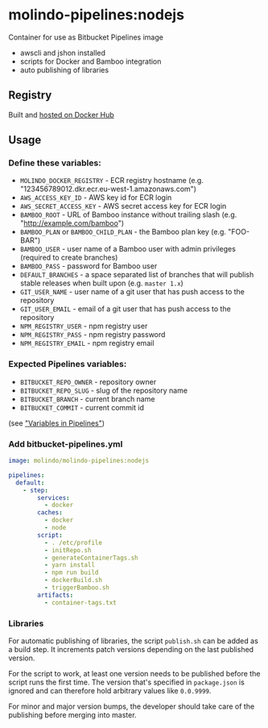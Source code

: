 # molindo-pipelines:nodejs

Container for use as Bitbucket Pipelines image

- awscli and jshon installed
- scripts for Docker and Bamboo integration
- auto publishing of libraries

## Registry

Built and [hosted on Docker Hub](https://hub.docker.com/r/molindo/molindo-pipelines/)

## Usage

### Define these variables:

- `MOLINDO_DOCKER_REGISTRY` - ECR registry hostname (e.g. "123456789012.dkr.ecr.eu-west-1.amazonaws.com")
- `AWS_ACCESS_KEY_ID` - AWS key id for ECR login
- `AWS_SECRET_ACCESS_KEY` - AWS secret access key for ECR login
- `BAMBOO_ROOT` - URL of Bamboo instance without trailing slash (e.g. "http://example.com/bamboo")
- `BAMBOO_PLAN` or `BAMBOO_CHILD_PLAN` - the Bamboo plan key (e.g. "FOO-BAR")
- `BAMBOO_USER` - user name of a Bamboo user with admin privileges (required to create branches)
- `BAMBOO_PASS` - password for Bamboo user
- `DEFAULT_BRANCHES` - a space separated list of branches that will publish stable releases when built upon (e.g. `master 1.x`)
- `GIT_USER_NAME` - user name of a git user that has push access to the repository
- `GIT_USER_EMAIL` - email of a git user that has push access to the repository
- `NPM_REGISTRY_USER` - npm registry user
- `NPM_REGISTRY_PASS` - npm registry password
- `NPM_REGISTRY_EMAIL` - npm registry email

### Expected Pipelines variables:

- `BITBUCKET_REPO_OWNER` - repository owner
- `BITBUCKET_REPO_SLUG` - slug of the repository name
- `BITBUCKET_BRANCH` - current branch name
- `BITBUCKET_COMMIT` - current commit id

(see ["Variables in Pipelines"](https://confluence.atlassian.com/bitbucket/variables-in-pipelines-794502608.html))

### Add bitbucket-pipelines.yml

```yml
image: molindo/molindo-pipelines:nodejs

pipelines:
  default:
    - step:
        services:
          - docker
        caches:
          - docker
          - node
        script:
          - . /etc/profile
          - initRepo.sh
          - generateContainerTags.sh
          - yarn install
          - npm run build
          - dockerBuild.sh
          - triggerBamboo.sh
        artifacts:
          - container-tags.txt
```

### Libraries

For automatic publishing of libraries, the script `publish.sh` can be added as a build step. It increments patch versions depending on the last published version.

For the script to work, at least one version needs to be published before the script runs the first time. The version that's specified in `package.json` is ignored and can therefore hold arbitrary values like `0.0.9999`.

For minor and major version bumps, the developer should take care of the publishing before merging into master.
